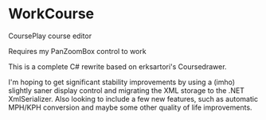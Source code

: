 # WorkCourse
CoursePlay course editor

Requires my PanZoomBox control to work

This is a complete C# rewrite based on erksartori's Coursedrawer.

I'm hoping to get significant stability improvements by using a (imho) slightly saner display control and migrating the XML storage
to the .NET XmlSerializer. Also looking to include a few new features, such as automatic MPH/KPH conversion and maybe some other
quality of life improvements.
